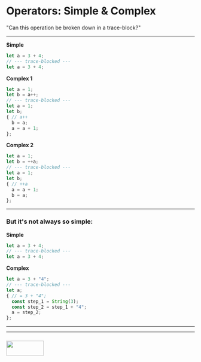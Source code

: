 # Operators: Simple & Complex

"Can this operation be broken down in a trace-block?"

---

__Simple__
```js
let a = 3 + 4;
// --- trace-blocked ---
let a = 3 + 4;
```

__Complex 1__
```js
let a = 1;
let b = a++;
// --- trace-blocked ---
let a = 1;
let b;
{ // a++
  b = a;
  a = a + 1;
};
```
__Complex 2__
```js
let a = 1;
let b = ++a;
// --- trace-blocked ---
let a = 1;
let b;
{ // ++a
  a = a + 1;
  b = a;
};
```

---

### But it's not always so simple:

__Simple__
```js
let a = 3 + 4;
// --- trace-blocked ---
let a = 3 + 4;
```

__Complex__
```js
let a = 3 + "4";
// --- trace-blocked ---
let a;
{ // = 3 + "4";
  const step_1 = String(3);
  const step_2 = step_1 + "4";
  a = step_2;
};
```


___
___
### <a href="http://elewa.education/blog" target="_blank"><img src="https://user-images.githubusercontent.com/18554853/34921062-506450ae-f97d-11e7-875f-6feeb26ad72d.png" width="100" height="40"/></a>
